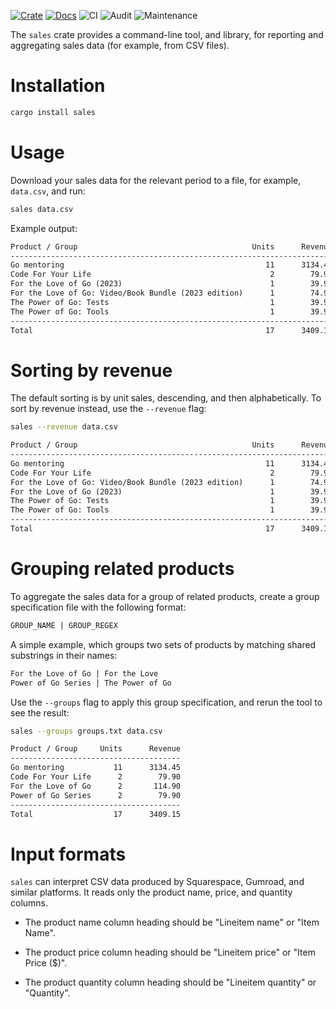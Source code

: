 [![Crate](https://img.shields.io/crates/v/sales.svg)](https://crates.io/crates/sales)
[![Docs](https://docs.rs/sales/badge.svg)](https://docs.rs/sales)
![CI](https://github.com/bitfield/sales/actions/workflows/ci.yml/badge.svg)
![Audit](https://github.com/bitfield/sales/actions/workflows/audit.yml/badge.svg)
![Maintenance](https://img.shields.io/badge/maintenance-actively--developed-brightgreen.svg)

The `sales` crate provides a command-line tool, and library, for reporting and aggregating sales data (for example, from CSV files).

# Installation

```sh
cargo install sales
```

# Usage

Download your sales data for the relevant period to a file, for example, `data.csv`, and run:

```sh
sales data.csv
```

Example output:

```txt
Product / Group                                       Units      Revenue
------------------------------------------------------------------------
Go mentoring                                             11      3134.45
Code For Your Life                                        2        79.90
For the Love of Go (2023)                                 1        39.95
For the Love of Go: Video/Book Bundle (2023 edition)      1        74.95
The Power of Go: Tests                                    1        39.95
The Power of Go: Tools                                    1        39.95
------------------------------------------------------------------------
Total                                                    17      3409.15
```

# Sorting by revenue

The default sorting is by unit sales, descending, and then alphabetically. To sort by revenue instead, use the `--revenue` flag:

```sh
sales --revenue data.csv
```

```txt
Product / Group                                       Units      Revenue
------------------------------------------------------------------------
Go mentoring                                             11      3134.45
Code For Your Life                                        2        79.90
For the Love of Go: Video/Book Bundle (2023 edition)      1        74.95
For the Love of Go (2023)                                 1        39.95
The Power of Go: Tests                                    1        39.95
The Power of Go: Tools                                    1        39.95
------------------------------------------------------------------------
Total                                                    17      3409.15
```

# Grouping related products

To aggregate the sales data for a group of related products, create a group specification file with the following format:

```txt
GROUP_NAME | GROUP_REGEX
```

A simple example, which groups two sets of products by matching shared substrings in their names:

```txt
For the Love of Go | For the Love
Power of Go Series | The Power of Go
```

Use the `--groups` flag to apply this group specification, and rerun the tool to see the result:

```sh
sales --groups groups.txt data.csv
```

```txt
Product / Group     Units      Revenue
--------------------------------------
Go mentoring           11      3134.45
Code For Your Life      2        79.90
For the Love of Go      2       114.90
Power of Go Series      2        79.90
--------------------------------------
Total                  17      3409.15
```

# Input formats

`sales` can interpret CSV data produced by Squarespace, Gumroad, and similar platforms. It reads only the product name, price, and quantity columns.

* The product name column heading should be "Lineitem name" or "Item Name".

* The product price column heading should be "Lineitem price" or "Item Price ($)".

* The product quantity column heading should be "Lineitem quantity" or "Quantity".
